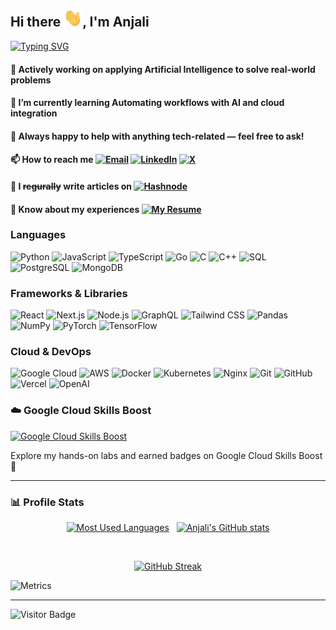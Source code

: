 ## Hi there <img src="./wave.gif" width="30px">, I'm Anjali

[![Typing SVG](https://readme-typing-svg.herokuapp.com?font=Montserrat&color=blue&vCenter=true&lines=Full+Stack+Web+Developer+💻;Software+Engineer+👩‍💻;ML+Explorer+🤖;Cloud+Enthusiast+☁️)](https://git.io/typing-svg)

#### 🔭 Actively working on applying Artificial Intelligence to solve real-world problems

#### 🌱 I’m currently learning Automating workflows with AI and cloud integration

#### 💬 Always happy to help with anything tech-related — feel free to ask!

#### 📫 How to reach me [![Email](https://img.shields.io/badge/Email-D14836?style=flat-square&logo=gmail&logoColor=white)](mailto:anjalisah89@gmail.com) [![LinkedIn](https://img.shields.io/badge/LinkedIn-blue?style=flat-square&logo=linkedin&logoColor=white)](https://linkedin.com/in/anjalisah89) [![X](https://img.shields.io/twitter/follow/anjalisah89?style=social)](https://x.com/@anjalisah89)

#### 📝 I ~~regurally~~ write articles on [![Hashnode](https://img.shields.io/badge/Hashnode-2962FF?style=flat-square&logo=hashnode&logoColor=white)](https://hashnode.com/@anjalisah89)

#### 📄 Know about my experiences [![My Resume](https://img.shields.io/badge/Resume-View-green?style=flat-square&logo=github)](https://anjalisah89.github.io)

### Languages

![Python](https://img.shields.io/badge/-Python-000?&logo=Python)
![JavaScript](https://img.shields.io/badge/-JavaScript-000?&logo=JavaScript)
![TypeScript](https://img.shields.io/badge/-TypeScript-000?&logo=TypeScript)
![Go](https://img.shields.io/badge/-Go-000?&logo=go)
![C](https://img.shields.io/badge/-C-000?&logo=C)
![C++](https://img.shields.io/badge/-C++-000?&logo=c%2b%2b&logoColor=00599C)
![SQL](https://img.shields.io/badge/-SQL-000?&logo=MySQL)
![PostgreSQL](https://img.shields.io/badge/PostgreSQL-000?style=flat-square&logo=postgresql)
![MongoDB](https://img.shields.io/badge/MongoDB-000?style=flat-square&logo=mongodb)

### Frameworks & Libraries

![React](https://img.shields.io/badge/React-000?style=flat-square&logo=react)
![Next.js](https://img.shields.io/badge/Next.js-000?style=flat-square&logo=next.js)
![Node.js](https://img.shields.io/badge/-Node.js-000?&logo=node.js)
![GraphQL](https://img.shields.io/badge/GraphQL-000?style=flat-square&logo=graphql)
![Tailwind CSS](https://img.shields.io/badge/Tailwind_CSS-000?style=flat-square&logo=tailwind-css)
![Pandas](https://img.shields.io/badge/Pandas-000?style=flat-square&logo=pandas)
![NumPy](https://img.shields.io/badge/NumPy-000?style=flat-square&logo=numpy)
![PyTorch](https://img.shields.io/badge/-PyTorch-000?&logo=PyTorch)
![TensorFlow](https://img.shields.io/badge/-TensorFlow-000?&logo=TensorFlow)

### Cloud & DevOps

![Google Cloud](https://img.shields.io/badge/Google_Cloud-000?style=flat-square&logo=googlecloud)
![AWS](https://img.shields.io/badge/-AWS-000?&logo=Amazon-AWS&logoColor=F90)
![Docker](https://img.shields.io/badge/-Docker-000?&logo=Docker)
![Kubernetes](https://img.shields.io/badge/-Kubernetes-000?&logo=Kubernetes)
![Nginx](https://img.shields.io/badge/-Nginx-000?&logo=nginx)
![Git](https://img.shields.io/badge/Git-000?style=flat-square&logo=git)
![GitHub](https://img.shields.io/badge/GitHub-000?style=flat-square&logo=github)
![Vercel](https://img.shields.io/badge/Vercel-000?style=flat-square&logo=vercel)
![OpenAI](https://img.shields.io/badge/OpenAI-000?style=flat-square&logo=openai)

### ☁️ Google Cloud Skills Boost

[![Google Cloud Skills Boost](https://img.shields.io/badge/Google%20Cloud%20Skills%20Boost-View%20My%20Profile-blue?logo=googlecloud&logoColor=white)](https://www.cloudskillsboost.google/public_profiles/fe8f9ff0-8907-4a74-b475-6c41e2e13ff1)

Explore my hands-on labs and earned badges on Google Cloud Skills Boost 🚀

---

### 📊 Profile Stats

<div align="center">

[![Most Used Languages](https://github-readme-stats.vercel.app/api/top-langs/?username=anjalisah89&layout=compact&theme=transparent&hide_border=true)](https://github.com/anjalisah89/github-readme-stats)
&nbsp;
[![Anjali's GitHub stats](https://github-readme-stats.vercel.app/api?username=anjalisah89&show_icons=true&theme=transparent&hide_border=true&hide_title=true)](https://github.com/anjalisah89)

<br/>

[![GitHub Streak](https://streak-stats.demolab.com/?user=anjalisah89&theme=transparent&hide_border=true)](https://git.io/streak-stats)

</div>

![Metrics](https://github.com/anjalisah89/anjalisah89/blob/main/github-metrics.svg)

---

![Visitor Badge](https://komarev.com/ghpvc/?username=anjalisah89&style=flat-square&color=blue)
